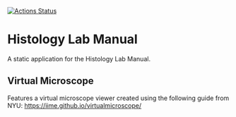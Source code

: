 [![Actions Status](https://github.com/ccnmtl/histologylab-static/workflows/build-and-test/badge.svg)](https://github.com/ccnmtl/histologylab-static/actions)

# Histology Lab Manual

A static application for the Histology Lab Manual.

## Virtual Microscope

Features a virtual microscope viewer created using the following guide from NYU:
https://iime.github.io/virtualmicroscope/
